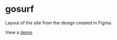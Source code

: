 # gosurf
Layout of the site from the design created in Figma.

<html lang="ru">
<body>
	<p>View a <a href="https://igor-muram.github.io/gosurf/index.html" target="_blank">demo</a>.</p>
</body>
</html>

